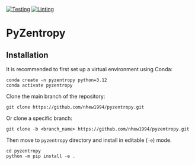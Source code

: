 [![Testing](https://github.com/nhew1994/pyzentropy/actions/workflows/test.yml/badge.svg)](https://github.com/nhew1994/pyzentropy/actions/workflows/test.yml)
[![Linting](https://github.com/nhew1994/pyzentropy/actions/workflows/lint.yml/badge.svg)](https://github.com/nhew1994/pyzentropy/actions/workflows/lint.yml)

# PyZentropy

## Installation
It is recommended to first set up a virtual environment using Conda:

    conda create -n pyzentropy python=3.12      
    conda activate pyzentropy

Clone the main branch of the repository:
    
    git clone https://github.com/nhew1994/pyzentropy.git

Or clone a specific branch:
    
    git clone -b <branch_name> https://github.com/nhew1994/pyzentropy.git

  Then move to `pyzentropy` directory and install in editable (`-e`) mode.

    cd pyzentropy
    python -m pip install -e .
